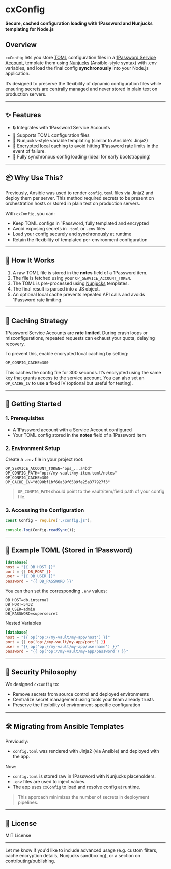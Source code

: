 # cxConfig

**Secure, cached configuration loading with 1Password and Nunjucks templating for Node.js**

## Overview

`cxConfig` lets you store [TOML](https://toml.io/en/) configuration files in a [1Password Service Account](https://developer.1password.com/docs/service-accounts/), template them using [Nunjucks](https://mozilla.github.io/nunjucks/) (Ansible-style syntax) with .env variables, and load the final config **synchronously** into your Node.js application.

It’s designed to preserve the flexibility of dynamic configuration files while ensuring secrets are centrally managed and never stored in plain text on production servers.

---

## ✨ Features

* 🔒 Integrates with 1Password Service Accounts
* 📄 Supports TOML configuration files
* 🔁 Nunjucks-style variable templating (similar to Ansible's Jinja2)
* 🧊 Encrypted local caching to avoid hitting 1Password rate limits in the event of failure.
* 🧵 Fully synchronous config loading (ideal for early bootstrapping)

---

## 📦 Why Use This?

Previously, Ansible was used to render `config.toml` files via Jinja2 and deploy them per server. This method required secrets to be present on orchestration hosts or stored in plain text on production servers.

With `cxConfig`, you can:

* Keep TOML configs in 1Password, fully templated and encrypted
* Avoid exposing secrets in `.toml` or `.env` files
* Load your config securely and synchronously at runtime
* Retain the flexibility of templated per-environment configuration

---

## 🧠 How It Works

1. A raw TOML file is stored in the **notes** field of a 1Password item.
2. The file is fetched using your `OP_SERVICE_ACCOUNT_TOKEN`.
3. The TOML is pre-processed using [Nunjucks](https://mozilla.github.io/nunjucks/) templates.
4. The final result is parsed into a JS object.
5. An optional local cache prevents repeated API calls and avoids 1Password rate limiting.

---

## 🧊 Caching Strategy

1Password Service Accounts are **rate limited**. During crash loops or misconfigurations, repeated requests can exhaust your quota, delaying recovery.

To prevent this, enable encrypted local caching by setting:

```dotenv
OP_CONFIG_CACHE=300
```

This caches the config file for 300 seconds. It’s encrypted using the same key that grants access to the service account. You can also set an `OP_CACHE_IV` to use a fixed IV (optional but useful for testing).

---

## 🚀 Getting Started

### 1. Prerequisites

* A 1Password account with a Service Account configured
* Your TOML config stored in the **notes** field of a 1Password item

### 2. Environment Setup

Create a `.env` file in your project root:

```dotenv
OP_SERVICE_ACCOUNT_TOKEN="ops_...a4bd"
OP_CONFIG_PATH="op://my-vault/my-item.toml/notes"
OP_CONFIG_CACHE=300
OP_CACHE_IV="d090bf1bf66a39f6589fe25a377927f3"
```

> `OP_CONFIG_PATH` should point to the vault/item/field path of your config file.

### 3. Accessing the Configuration

```ts
const Config = require('./config.js');

console.log(Config.readSync());
```

---

## 🧪 Example TOML (Stored in 1Password)

```toml
[database]
host = "{{ DB_HOST }}"
port = {{ DB_PORT }}
user = "{{ DB_USER }}"
password = "{{ DB_PASSWORD }}"
```

You can then set the corresponding `.env` values:

```dotenv
DB_HOST=db.internal
DB_PORT=5432
DB_USER=admin
DB_PASSWORD=supersecret
```

Nested Variables

```toml
[database]
host = "{{ op('op://my-vault/my-app/host') }}"
port = {{ op('op://my-vault/my-app/port') }}
user = "{{ op('op://my-vault/my-app/username') }}"
password = "{{ op('op://my-vault/my-app/password') }}"
```

---

## 🔐 Security Philosophy

We designed `cxConfig` to:

* Remove secrets from source control and deployed environments
* Centralize secret management using tools your team already trusts
* Preserve the flexibility of environment-specific configuration

---

## 🛠️ Migrating from Ansible Templates

Previously:

* `config.toml` was rendered with Jinja2 (via Ansible) and deployed with the app.

Now:

* `config.toml` is stored raw in 1Password with Nunjucks placeholders.
* `.env` files are used to inject values.
* The app uses `cxConfig` to load and resolve config at runtime.

> This approach minimizes the number of secrets in deployment pipelines.

---

## 📄 License

MIT License

---

Let me know if you'd like to include advanced usage (e.g. custom filters, cache encryption details, Nunjucks sandboxing), or a section on contributing/publishing.
